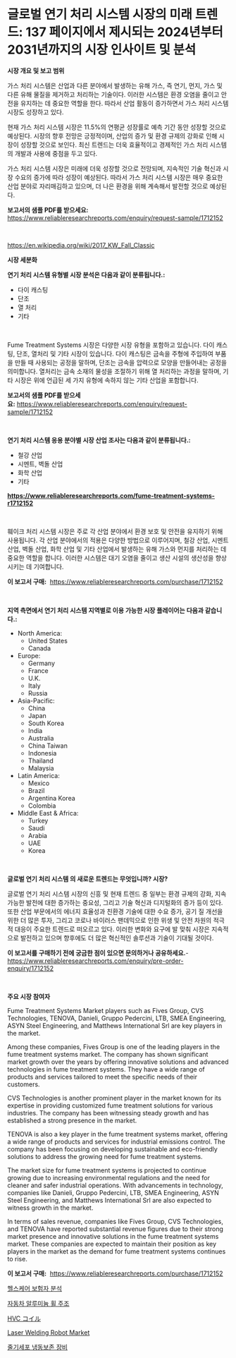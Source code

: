 <p><h1>글로벌 연기 처리 시스템 시장의 미래 트렌드: 137 페이지에서 제시되는 2024년부터 2031년까지의 시장 인사이트 및 분석</h1></p><p><strong>시장 개요 및 보고 범위</strong></p>
<p><p>가스 처리 시스템은 산업과 다른 분야에서 발생하는 유해 가스, 즉 연기, 먼지, 가스 및 다른 유해 물질을 제거하고 처리하는 기술이다. 이러한 시스템은 환경 오염을 줄이고 안전을 유지하는 데 중요한 역할을 한다. 따라서 산업 활동이 증가하면서 가스 처리 시스템 시장도 성장하고 있다.</p><p>현재 가스 처리 시스템 시장은 11.5%의 연평균 성장률로 예측 기간 동안 성장할 것으로 예상된다. 시장의 향후 전망은 긍정적이며, 산업의 증가 및 환경 규제의 강화로 인해 시장이 성장할 것으로 보인다. 최신 트렌드는 더욱 효율적이고 경제적인 가스 처리 시스템의 개발과 사용에 중점을 두고 있다.</p><p>가스 처리 시스템 시장은 미래에 더욱 성장할 것으로 전망되며, 지속적인 기술 혁신과 시장 수요의 증가에 따라 성장이 예상된다. 따라서 가스 처리 시스템 시장은 매우 중요한 산업 분야로 자리매김하고 있으며, 더 나은 환경을 위해 계속해서 발전할 것으로 예상된다.</p></p>
<p><strong>보고서의 샘플 PDF를 받으세요:</strong> <a href="https://www.reliableresearchreports.com/enquiry/request-sample/1712152">https://www.reliableresearchreports.com/enquiry/request-sample/1712152</a></p>
<p>&nbsp;</p>
<p><a href="https://en.wikipedia.org/wiki/2017_KW_Fall_Classic">https://en.wikipedia.org/wiki/2017_KW_Fall_Classic</a></p>
<p><strong>시장 세분화</strong></p>
<p><strong>연기 처리 시스템 유형별 시장 분석은 다음과 같이 분류됩니다.:</strong></p>
<p><ul><li>다이 캐스팅</li><li>단조</li><li>열 처리</li><li>기타</li></ul></p>
<p>&nbsp;</p>
<p><p>Fume Treatment Systems 시장은 다양한 시장 유형을 포함하고 있습니다. 다이 캐스팅, 단조, 열처리 및 기타 시장이 있습니다. 다이 캐스팅은 금속을 주형에 주입하여 부품을 만들 때 사용되는 공정을 말하며, 단조는 금속을 압력으로 모양을 만들어내는 공정을 의미합니다. 열처리는 금속 소재의 물성을 조절하기 위해 열 처리하는 과정을 말하며, 기타 시장은 위에 언급된 세 가지 유형에 속하지 않는 기타 산업을 포함합니다.</p></p>
<p><strong>보고서의 샘플 PDF를 받으세요:</strong>&nbsp;<a href="https://www.reliableresearchreports.com/enquiry/request-sample/1712152">https://www.reliableresearchreports.com/enquiry/request-sample/1712152</a></p>
<p>&nbsp;</p>
<p><strong> 연기 처리 시스템 응용 분야별 시장 산업 조사는 다음과 같이 분류됩니다.:</strong></p>
<p><ul><li>철강 산업</li><li>시멘트, 벽돌 산업</li><li>화학 산업</li><li>기타</li></ul></p>
<p><strong><a href="https://www.reliableresearchreports.com/fume-treatment-systems-r1712152">https://www.reliableresearchreports.com/fume-treatment-systems-r1712152</a></strong></p>
<p>&nbsp;</p>
<p><p>훼이크 처리 시스템 시장은 주로 각 산업 분야에서 환경 보호 및 안전을 유지하기 위해 사용됩니다. 각 산업 분야에서의 적용은 다양한 방법으로 이루어지며, 철강 산업, 시멘트 산업, 벽돌 산업, 화학 산업 및 기타 산업에서 발생하는 유해 가스와 먼지를 처리하는 데 중요한 역할을 합니다. 이러한 시스템은 대기 오염을 줄이고 생산 시설의 생산성을 향상시키는 데 기여합니다.</p></p>
<p><strong>이 보고서 구매:</strong>&nbsp; <a href="https://www.reliableresearchreports.com/purchase/1712152">https://www.reliableresearchreports.com/purchase/1712152</a></p>
<p>&nbsp;</p>
<p><strong>지역 측면에서 연기 처리 시스템 지역별로 이용 가능한 시장 플레이어는 다음과 같습니다.:</strong></p>
<p><ul>
    <li>
        North America:
        <ul>
            <li>United States</li>
            <li>Canada</li>
        </ul>
    </li>
    <li>
        Europe:
        <ul>
            <li>Germany</li>
            <li>France</li>
            <li>U.K.</li>
            <li>Italy</li>
            <li>Russia</li>
        </ul>
    </li>
    <li>
        Asia-Pacific:
        <ul>
            <li>China</li>
            <li>Japan</li>
            <li>South Korea</li>
            <li>India</li>
            <li>Australia</li>
            <li>China Taiwan</li>
            <li>Indonesia</li>
            <li>Thailand</li>
            <li>Malaysia</li>
        </ul>
    </li>
    <li>
        Latin America:
        <ul>
            <li>Mexico</li>
            <li>Brazil</li>
            <li>Argentina Korea</li>
            <li>Colombia</li>
        </ul>
    </li>
    <li>
        Middle East & Africa:
        <ul>
            <li>Turkey</li>
            <li>Saudi</li>
            <li>Arabia</li>
            <li>UAE</li>
            <li>Korea</li>
        </ul>
    </li>
    </ul></p>
<p>&nbsp;</p>
<p><strong>글로벌 연기 처리 시스템 의 새로운 트렌드는 무엇입니까? 시장?</strong></p>
<p><p>글로벌 연기 처리 시스템 시장의 신흥 및 현재 트렌드 중 일부는 환경 규제의 강화, 지속 가능한 발전에 대한 증가하는 중요성, 그리고 기술 혁신과 디지털화의 증가 등이 있다. 또한 산업 부문에서의 에너지 효율성과 친환경 기술에 대한 수요 증가, 공기 질 개선을 위한 더 많은 투자, 그리고 코로나 바이러스 팬데믹으로 인한 위생 및 안전 차원의 적극적 대응이 주요한 트렌드로 떠오르고 있다. 이러한 변화와 요구에 발 맞춰 시장은 지속적으로 발전하고 있으며 향후에도 더 많은 혁신적인 솔루션과 기술이 기대될 것이다.</p></p>
<p><strong>이 보고서를 구매하기 전에 궁금한 점이 있으면 문의하거나 공유하세요.</strong>- <a href="https://www.reliableresearchreports.com/enquiry/pre-order-enquiry/1712152">https://www.reliableresearchreports.com/enquiry/pre-order-enquiry/1712152</a></p>
<p>&nbsp;</p>
<p><strong>주요 시장 참여자</strong></p>
<p><p>Fume Treatment Systems Market players such as Fives Group, CVS Technologies, TENOVA, Danieli, Gruppo Pedercini, LTB, SMEA Engineering, ASYN Steel Engineering, and Matthews International Srl are key players in the market.</p><p>Among these companies, Fives Group is one of the leading players in the fume treatment systems market. The company has shown significant market growth over the years by offering innovative solutions and advanced technologies in fume treatment systems. They have a wide range of products and services tailored to meet the specific needs of their customers.</p><p>CVS Technologies is another prominent player in the market known for its expertise in providing customized fume treatment solutions for various industries. The company has been witnessing steady growth and has established a strong presence in the market.</p><p>TENOVA is also a key player in the fume treatment systems market, offering a wide range of products and services for industrial emissions control. The company has been focusing on developing sustainable and eco-friendly solutions to address the growing need for fume treatment systems.</p><p>The market size for fume treatment systems is projected to continue growing due to increasing environmental regulations and the need for cleaner and safer industrial operations. With advancements in technology, companies like Danieli, Gruppo Pedercini, LTB, SMEA Engineering, ASYN Steel Engineering, and Matthews International Srl are also expected to witness growth in the market.</p><p>In terms of sales revenue, companies like Fives Group, CVS Technologies, and TENOVA have reported substantial revenue figures due to their strong market presence and innovative solutions in the fume treatment systems market. These companies are expected to maintain their position as key players in the market as the demand for fume treatment systems continues to rise.</p></p>
<p><strong>이 보고서 구매:</strong>&nbsp;&nbsp;<a href="https://www.reliableresearchreports.com/purchase/1712152">https://www.reliableresearchreports.com/purchase/1712152</a></p>
<p><p><a href="https://medium.com/@beaublock13/%EA%B1%B4%EA%B0%95-%EA%B4%80%EB%A6%AC-%EC%A7%80%EB%B6%88%EC%9E%90-%EB%B6%84%EC%84%9D-%EC%8B%9C%EC%9E%A5-%EC%98%88%EC%B8%A1-%EA%B8%80%EB%A1%9C%EB%B2%8C-%EC%8B%9C%EC%9E%A5-%EB%8F%99%ED%96%A5-%EB%B0%8F-2024%EB%85%84%EB%B6%80%ED%84%B0-2031%EB%85%84%EA%B9%8C%EC%A7%80%EC%9D%98-%EB%B6%84%EC%84%9D-%EB%82%B4%EC%9A%A9%EC%9D%B4-161-%ED%8E%98%EC%9D%B4%EC%A7%80%EC%97%90-%EC%86%8C%EA%B0%9C%EB%90%98%EC%96%B4-%EC%9E%88%EC%8A%B5%EB%8B%88%EB%8B%A4-8ad9bc9ee0fd">헬스케어 보험자 분석</a></p><p><a href="https://medium.com/@dessierohan2023/2024%EB%85%84%EB%B6%80%ED%84%B0-2031%EB%85%84%EA%B9%8C%EC%A7%80-161%ED%8E%98%EC%9D%B4%EC%A7%80%EC%97%90-%EA%B1%B8%EC%B3%90-%EB%8B%A4%EB%A3%A8%EB%8A%94-%EA%B8%80%EB%A1%9C%EB%B2%8C-%EC%8B%9C%EC%9E%A5-%EB%8F%99%ED%96%A5-%EB%B0%8F-%EB%B6%84%EC%84%9D%EC%9D%84-%ED%8F%AC%ED%95%A8%ED%95%9C-%EC%A3%BC%EC%A1%B0-%EC%9E%90%EB%8F%99%EC%B0%A8-%EC%95%8C%EB%A3%A8%EB%AF%B8%EB%8A%84-%EB%B0%94%ED%80%B4-%EC%8B%9C%EC%9E%A5-%EC%98%88%EC%B8%A1-1518e60e7e33">자동차 알루미늄 휠 주조</a></p><p><a href="https://medium.com/@trevawiszk20231/havc%E3%82%B3%E3%82%A4%E3%83%AB%E3%81%AE%E5%B8%82%E5%A0%B4%E5%88%86%E6%9E%90%E3%83%AC%E3%83%9D%E3%83%BC%E3%83%88-2024%E5%B9%B4%E3%81%8B%E3%82%892031%E5%B9%B4%E3%81%BE%E3%81%A7%E3%81%AE%E5%9C%B0%E5%9F%9F-%E3%82%BF%E3%82%A4%E3%83%97-%E3%82%A8%E3%83%90%E3%83%9D%E3%83%AC%E3%83%BC%E3%82%BF%E3%83%BC%E3%82%B3%E3%82%A4%E3%83%AB-%E3%82%B3%E3%83%B3%E3%83%87%E3%83%B3%E3%82%B5%E3%83%BC%E3%82%B3%E3%82%A4%E3%83%AB-%E5%BF%9C%E7%94%A8-%E4%BD%8F%E5%AE%85%E7%94%A8-%E5%95%86%E6%A5%AD%E7%94%A8-%E5%B7%A5%E6%A5%AD%E7%94%A8-%E3%81%AB%E9%96%A2%E3%81%99%E3%82%8B%E3%82%B0%E3%83%AD%E3%83%BC%E3%83%90%E3%83%AB%E3%81%AA%E3%82%A4%E3%83%B3%E3%82%B5%E3%82%A4%E3%83%88-44e482a95ac1">HVC コイル</a></p><p><a href="https://github.com/amirvaghari/Market-Research-Report-List-1/blob/main/laser-welding-robot-market.md">Laser Welding Robot Market</a></p><p><a href="https://github.com/Hubertstyenger6685/Market-Research-Report-List-2/blob/main/6332757168011.md">줄기세포 냉동보존 장비</a></p></p>